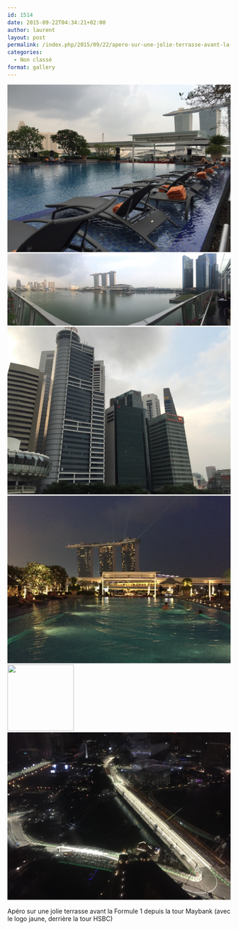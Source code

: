 ```yaml
---
id: 1514
date: 2015-09-22T04:34:21+02:00
author: laurent
layout: post
permalink: /index.php/2015/09/22/apero-sur-une-jolie-terrasse-avant-la-formule-1/
categories:
  - Non classé
format: gallery
---
```

<img src="/images/2015/09/tumblr_nv2a197iNi1uuvt0bo1_1280.jpg" />
<img src="/images/2015/09/tumblr_nv2a197iNi1uuvt0bo2_1280.jpg" />
<img src="/images/2015/09/tumblr_nv2a197iNi1uuvt0bo3_1280.jpg" />
<img src="/images/2015/09/tumblr_nv2a197iNi1uuvt0bo4_1280.jpg" />
  <div class='gallery-icon landscape'>
    <a href='https://wp.ghirardotti.fr/index.php/2015/09/22/apero-sur-une-jolie-terrasse-avant-la-formule-1/attachment/1519/'><img width="150" height="150" src="/wp-content/uploads/2015/09/tumblr_nv2a197iNi1uuvt0bo5_1280-150x150.jpg" class="attachment-thumbnail size-thumbnail" alt="" srcset="/wp-content/uploads/2015/09/tumblr_nv2a197iNi1uuvt0bo5_1280-150x150.jpg 150w, /wp-content/uploads/2015/09/tumblr_nv2a197iNi1uuvt0bo5_1280-300x300.jpg 300w, /wp-content/uploads/2015/09/tumblr_nv2a197iNi1uuvt0bo5_1280-1024x1024.jpg 1024w, /wp-content/uploads/2015/09/tumblr_nv2a197iNi1uuvt0bo5_1280-768x768.jpg 768w, /wp-content/uploads/2015/09/tumblr_nv2a197iNi1uuvt0bo5_1280-1200x1200.jpg 1200w, /wp-content/uploads/2015/09/tumblr_nv2a197iNi1uuvt0bo5_1280.jpg 1280w" sizes="(max-width: 150px) 100vw, 150px" /></a>
  </div>
  
<img src="/images/2015/09/tumblr_nv2a197iNi1uuvt0bo6_1280.jpg" />

Apéro sur une jolie terrasse avant la Formule 1 depuis la tour Maybank (avec le logo jaune, derrière la tour HSBC)